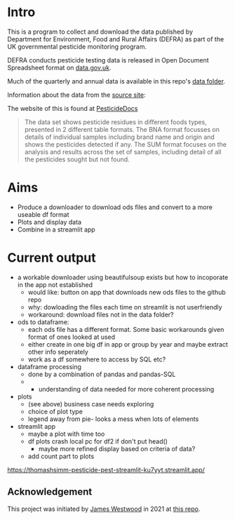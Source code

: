 # Intro

This is a program to collect and download the data published by Department for Environment, Food and Rural Affairs (DEFRA) as part of the UK governmental pesticide monitoring program.

DEFRA conducts pesticide testing data is released in Open Document Spreadsheet format on [data.gov.uk](https://data.gov.uk/dataset/5d5028ef-9918-4ab7-8755-81f3ad06f308/pesticide-residues-in-food). 

Much of the quarterly and annual data is available in this repo's [data folder](https://github.com/ThomasHSimm/Pesticide/tree/main/data). 


Information about the data from the [source site](https://www.data.gov.uk/dataset/5d5028ef-9918-4ab7-8755-81f3ad06f308/pesticide-residues-in-food): 

The website of this is found at [PesticideDocs](thomashsimm.github.io/PesticideDocs)

> The data set shows pesticide residues in different foods types, presented in 2 different table formats. The BNA format focusses on details of individual samples  including brand name and origin and shows the pesticides detected if any. The SUM format focuses on the analysis and results across the set of samples, including detail of all the pesticides sought but not found.

# Aims

- Produce a downloader to download ods files and convert to a more useable df format
- Plots and display data
- Combine in a streamlit app

# Current output

- a workable downloader using beautifulsoup exists but how to incoporate in the app not established
  - would like: button on app that downloads new ods files to the github repo
  - why: dowloading the files each time on streamlit is not userfriendly
  - workaround: download files not in the data folder? 
- ods to dataframe:
  - each ods file has a different format. Some basic workarounds given format of ones looked at used
  - either create in one big df in app or group by year and maybe extract other info seperately
  - work as a df somewhere to access by SQL etc?
- dataframe processing
  - done by a combination of pandas and pandas-SQL
  - + understanding of data needed for more coherent processing
- plots
  - (see above) business case needs exploring
  - choice of plot type
  - legend away from pie- looks a mess when lots of elements
- streamlit app
  - maybe a plot with time too
  - df plots crash local pc for df2 if don't put head()
    - maybe more refined display based on criteria of data?
  - add count part to plots

https://thomashsimm-pesticide-pest-streamlit-ku7yyt.streamlit.app/

## Acknowledgement

This project was initiated by [James Westwood](https://github.com/james-westwood) in 2021 at [this repo](https://github.com/james-westwood/govt_pesticide_test_data_downloader). 

